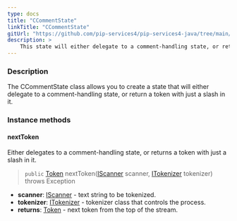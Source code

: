```yaml
---
type: docs
title: "CCommentState"
linkTitle: "CCommentState"
gitUrl: "https://github.com/pip-services4/pip-services4-java/tree/main/pip-services4-expressions-java"
description: > 
    This state will either delegate to a comment-handling state, or return a token with just a slash in it.
---
```


### Description

The CCommentState class allows you to create a state that will either delegate to a comment-handling state, or return a token with just a slash in it.


### Instance methods

#### nextToken
Either delegates to a comment-handling state, or returns a token with just a slash in it.

> `public` [Token](../../token) nextToken([IScanner](../../../io/iscanner) scanner, [ITokenizer](../../itokenizer) tokenizer) throws Exception

- **scanner**: [IScanner](../../../io/iscanner) - text string to be tokenized.
- **tokenizer**: [ITokenizer](../../itokenizer) - tokenizer class that controls the process.
- **returns**: [Token](../../token) - next token from the top of the stream.
